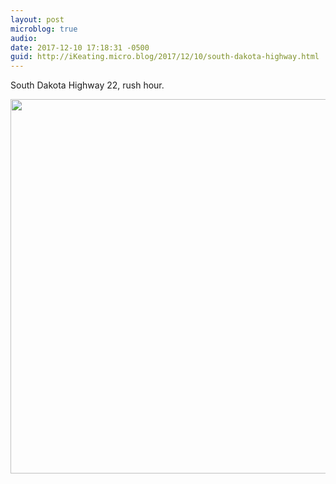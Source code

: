 ```yaml
---
layout: post
microblog: true
audio: 
date: 2017-12-10 17:18:31 -0500
guid: http://iKeating.micro.blog/2017/12/10/south-dakota-highway.html
---
```

South Dakota Highway 22, rush hour.

<img src="http://iKeating.micro.blog/uploads/2017/4faf703ff3.jpg" width="600" height="599" />
